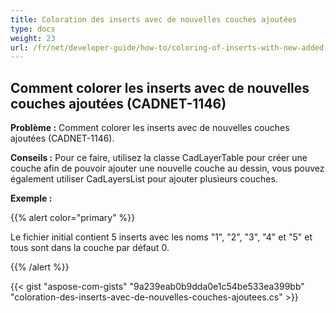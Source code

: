 ```yaml
---
title: Coloration des inserts avec de nouvelles couches ajoutées
type: docs
weight: 23
url: /fr/net/developer-guide/how-to/coloring-of-inserts-with-new-added-layers/
---
```


## **Comment colorer les inserts avec de nouvelles couches ajoutées (CADNET-1146)**

**Problème :** Comment colorer les inserts avec de nouvelles couches ajoutées (CADNET-1146).

**Conseils :** Pour ce faire, utilisez la classe CadLayerTable pour créer une couche afin de pouvoir ajouter une nouvelle couche au dessin, vous pouvez également utiliser CadLayersList pour ajouter plusieurs couches.

**Exemple :**

{{% alert color="primary" %}}

Le fichier initial contient 5 inserts avec les noms "1", "2", "3", "4" et "5" et tous sont dans la couche par défaut 0.

{{% /alert %}}

{{< gist "aspose-com-gists" "9a239eab0b9dda0e1c54be533ea399bb" "coloration-des-inserts-avec-de-nouvelles-couches-ajoutees.cs" >}}
